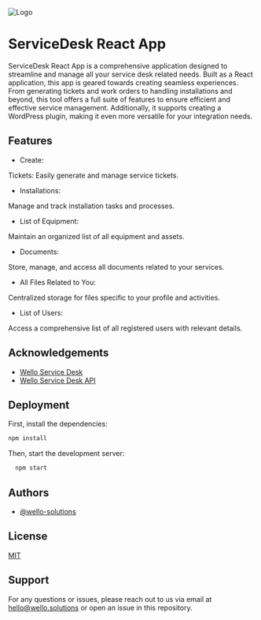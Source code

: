 
![Logo](https://wello.solutions/wp-content/uploads/2023/11/logo-wello.png)


# ServiceDesk React App

ServiceDesk React App is a comprehensive application designed to streamline and manage all your service desk related needs. Built as a React application, this app is geared towards creating seamless experiences. From generating tickets and work orders to handling installations and beyond, this tool offers a full suite of features to ensure efficient and effective service management. Additionally, it supports creating a WordPress plugin, making it even more versatile for your integration needs.

## Features

 - Create:

Tickets: Easily generate and manage service tickets.

 - Installations:

Manage and track installation tasks and processes.

 - List of Equipment:

Maintain an organized list of all equipment and assets.

 - Documents:

Store, manage, and access all documents related to your services.

 - All Files Related to You:

Centralized storage for files specific to your profile and activities.

 - List of Users:

Access a comprehensive list of all registered users with relevant details.


## Acknowledgements

 - [Wello Service Desk](https://servicedesk.wello.solutions)
 - [Wello Service Desk API](https://servicedeskapi.wello.solutions)
## Deployment

First, install the dependencies:

```bash
npm install
```

Then, start the development server:

```bash
  npm start
```


## Authors

- [@wello-solutions](https://github.com/wello-solutions)
## License

[MIT](https://choosealicense.com/licenses/mit/)


## Support

For any questions or issues, please reach out to us via email at hello@wello.solutions or open an issue in this repository.
